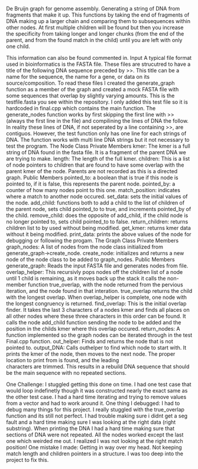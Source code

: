 De Bruijn graph for genome assembly.
  Generating a string of DNA from fragments that make it up.
  This functions by taking the end of fragments of DNA making up a larger chain and comparing them to subsequences within other nodes. At first multiple children will be found but then you increase the specificity from taking longer and longer chunks (from the end of the parent, and from the found match in the child) until you are left with only one child.

This information can also be found commented in.
Input
  A typical file format used in bioinformatics is the FASTA file. These files are strucutred to have a title of the following DNA sequence preceded by >>. This title can be a name for the sequence, the name for a gene, or data on its source/composition.
  To read these files I created the generate_graph function as a member of the graph and created a mock FASTA file with some sequences that overlap by slightly varying amounts. This is the testfile.fasta you see within the repository.
  I only added this test file so it is hardcoded in final.cpp which contains the main function.
  The generate_nodes function works by first skipping the first line with >> (always the first line in the file) and compilining the lines of DNA the follow. In reality these lines of DNA, if not seperated by a line containing >>, are contiguos. However, the test function only has one line for each strings of DNA. The function works with multi line DNA strings but it not necessary to test the program.
The Node Class
  Private Members
    kmer: The kmer is a full string of DNA found in the fasta file. It is a fragment of the parent DNA we are trying to make.
    length: The length of the full kmer.
    children: This is a list of node pointers to children that are found to have some overlap with the parent kmer of the node. Parents are not recorded as this is a directed graph.
  Public Members
    pointed_to: a boolean that is true if this node is pointed to, if it is false, this represents the parent node.
    pointed_by: a counter of how many nodes point to this one.
    match_position: indicates where a match to another node occured.
    set_data: sets the initial values of the node.
    add_child: functions both to add a child to the list of children of the parent node, sets child pointed_to to true, and increments pointed_by of the child.
    remove_child: does the opposite of add_child, if the child node is no longer pointed to, sets child pointed_to to false.
    return_children: returns children list to by used without being modified.
    get_kmer: returns kmer data without it being modified.
    print_data: prints the above values of the node for debugging or following the progam.
The Graph Class
  Private Members
    graph_nodes: A list of nodes from the node class initialized from generate_graph->create_node.
    create_node: initializes and returns a new node of the node class to be added to graph_nodes.
  Public Members
    generate_graph: Reads the input FASTA file and generates nodes from file.
    overlap_helper: This recursivly pops nodes off the children list of a node until 1 child is remaining, as it moves back up the stack it calls the non-member function true_overlap, with the node returned from the pervious iteration, and the node found in that interation. true_overlap returns the child with the longest overlap. When overlap_helper is complete, one node with the longest congruency is returned.
    find_overlap: This is the initial overlap finder. It takes the last 3 characters of a nodes kmer and finds all places on all other nodes where these three characters in this order can be found. It calls the node add_child function sending the node to be added and the position in the childs kmer where this overlap occured.
    return_nodes: A function implemented so the graph nodes can be iterated through in the test Final.cpp function.
    out_helper: Finds and returns the node that is not pointed to.
    output_DNA: Calls outhelper to find which node to start with. It prints the kmer of the node, then moves to the next node. The proper location to print from is found, and the leading     
                characters are trimmed. This results in a rebuild DNA sequence that should be the main sequence with no repeated sections.

One Challenge:
  I stuggled getting this done on time. I had one test case that would loop indefinetly though it was constructed nearly the exact same as the other test case. I had a hard time iterating and trying to remove values from a vector and had to work around it.
One thing I debugged:
  I had to debug many things for this project. I really stuggled with the true_overlap function and its still not perfect. I had trouble making sure i didnt get a seg fault and a hard time making sure I was looking at the right data (right substring). When printing the DNA I had a hard time making sure that sections of DNA were not repeated. All the nodes worked except the last one which weirded me out. I realized I was not looking at the right match position!
One mistake I made:
  Getting in way over my head. Not keeping match length and children pointers in a structure. I was too deep into the project to fix this.
    
    
    
    
  
